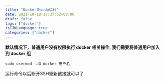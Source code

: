 ```yaml
---
title: "Docker免sudo运行"
date: 2021-10-18T17:37:52+08:00
draft: false
tags: ["docker"]
isCJKLanguage: true
categories: ["docker"]
---
```


**默认情况下，普通用户没有权限执行 docker 相关操作, 我们需要将普通用户加入到 docker 组**

```shell
sudo usermod -aG docker 用户名
```

运行命令以后断开SSH重新链接就可以了

